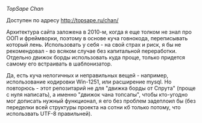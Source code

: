 *TopSape Chan*

Доступен по адресу http://topsape.ru/chan/

Архитектура сайта заложена в 2010-м, когда я еще толком не знал про ООП и фреймворки, поэтому в основе куча говнокода, переписывать который лень.
Использовать у себя - на свой страх и риск, я бы не рекомендовал - во всяком случае без капитальной переработки. Отдельно движок борды использовать куда проще,
только придется самому его встраивать в шаблонизатор. 

Да, есть куча нелогичных и неправильных вещей - например, использование кодировки Win-1251, или расширение mysql. Но повторюсь - этот репозитарий не для 
"движка борды от Спрута" (проще с нуля написать), а именно "движок чана топсапы", чтобы кто-угодно мог дописать нужный функционал, я его без проблем задеплоил бы (без переделки всей структуры проекта на сотни кб только потому, что использвать UTF-8 правильней). 
